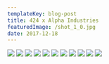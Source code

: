 ```yaml
---
templateKey: blog-post
title: 424 x Alpha Industries
featuredImage: /shot_1_0.jpg
date: 2017-12-18
---
```

![](/img/007-424-x-Alpha-Industries/shot_1_0.jpg)
![](/img/007-424-x-Alpha-Industries/shot_1_183_1.jpg)
![](/img/007-424-x-Alpha-Industries/shot_1_0.jpg)
![](/img/007-424-x-Alpha-Industries/shot_1_262_1.jpg)
![](/img/007-424-x-Alpha-Industries/shot_2_538_0.jpg)
![](/img/007-424-x-Alpha-Industries/shot_2_748_0.jpg)
![](/img/007-424-x-Alpha-Industries/shot_3_210_0.jpg)
![](/img/007-424-x-Alpha-Industries/shot_3_373_0.jpg)
![](/img/007-424-x-Alpha-Industries/shot_4_740_0.jpg)
![](/img/007-424-x-Alpha-Industries/shot_5_858_1.jpg)
![](/img/007-424-x-Alpha-Industries/shot_6_1074_0.jpg)
